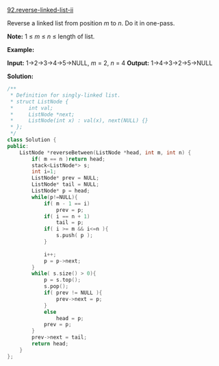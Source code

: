 [92.reverse-linked-list-ii](https://leetcode.com/problems/reverse-linked-list-ii/)  

Reverse a linked list from position _m_ to _n_. Do it in one-pass.

**Note:** 1 ≤ _m_ ≤ _n_ ≤ length of list.

**Example:**

**Input:** 1->2->3->4->5->NULL, _m_ = 2, _n_ = 4
**Output:** 1->4->3->2->5->NULL  



**Solution:**  

```cpp
/**
 * Definition for singly-linked list.
 * struct ListNode {
 *     int val;
 *     ListNode *next;
 *     ListNode(int x) : val(x), next(NULL) {}
 * };
 */
class Solution {
public:
    ListNode *reverseBetween(ListNode *head, int m, int n) {
        if( m == n )return head;
        stack<ListNode*> s;
        int i=1;
        ListNode* prev = NULL;
        ListNode* tail = NULL;
        ListNode* p = head;
        while(p!=NULL){
            if( m - 1 == i)
                prev = p;
            if( i == n + 1)
                tail = p;
            if( i >= m && i<=n ){
                s.push( p );
            }
            
            i++;
            p = p->next;
        }
        while( s.size() > 0){
            p = s.top();
            s.pop();
            if( prev != NULL ){
                prev->next = p;
            }
            else
                head = p;
            prev = p;
        }
        prev->next = tail;
        return head;
    }
};
```
      